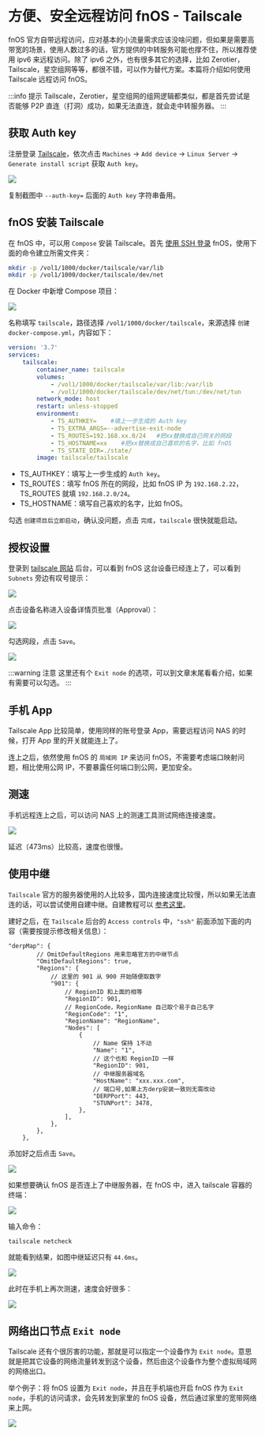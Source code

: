 # 方便、安全远程访问 fnOS - Tailscale

fnOS 官方自带远程访问，应对基本的小流量需求应该没啥问题，但如果是需要高带宽的场景，使用人数过多的话，官方提供的中转服务可能也撑不住，所以推荐使用 ipv6 来远程访问。除了 ipv6 之外，也有很多其它的选择，比如 Zerotier，Tailscale，星空组网等等，都很不错，可以作为替代方案。本篇将介绍如何使用 Tailscale 远程访问 fnOS。

:::info 提示
Tailscale，Zerotier，星空组网的组网逻辑都类似，都是首先尝试是否能够 P2P 直连（打洞）成功，如果无法直连，就会走中转服务器。
:::

## 获取 Auth key

注册登录 [Tailscale](https://tailscale.com/)，依次点击 `Machines` -> `Add device` -> `Linux Server` -> `Generate install script` 获取 `Auth key`。

![](https://img.slarker.me/wiki/202409111605371.png)

复制截图中 `--auth-key=` 后面的 `Auth key` 字符串备用。

## fnOS 安装 Tailscale

在 fnOS 中，可以用 `Compose` 安装 Tailscale。首先 [使用 SSH 登录](/fnos/ssh.md) fnOS，使用下面的命令建立所需文件夹：

```sh
mkdir -p /vol1/1000/docker/tailscale/var/lib
mkdir -p /vol1/1000/docker/tailscale/dev/net
```

在 Docker 中新增 Compose 项目：

![](https://img.slarker.me/wiki/202409111638034.png)

名称填写 `tailscale`，路径选择 `/vol1/1000/docker/tailscale`，来源选择 `创建 docker-compose.yml`，内容如下：

```yml
version: '3.7'
services:
    tailscale:
        container_name: tailscale
        volumes:
            - /vol1/1000/docker/tailscale/var/lib:/var/lib
            - /vol1/1000/docker/tailscale/dev/net/tun:/dev/net/tun
        network_mode: host
        restart: unless-stopped
        environment:
            - TS_AUTHKEY=    #填上一步生成的 Auth key
            - TS_EXTRA_ARGS=--advertise-exit-node
            - TS_ROUTES=192.168.xx.0/24   #把xx替换成自己网关的网段
            - TS_HOSTNAME=xx    #把xx替换成自己喜欢的名字，比如 fnOS
            - TS_STATE_DIR=./state/
        image: tailscale/tailscale
```

- TS_AUTHKEY：填写上一步生成的 `Auth key`。
- TS_ROUTES：填写 fnOS 所在的网段，比如 fnOS IP 为 `192.168.2.22`，TS_ROUTES 就填 `192.168.2.0/24`。
- TS_HOSTNAME：填写自己喜欢的名字，比如 fnOS。

勾选 `创建项目后立即启动`，确认没问题，点击 `完成`，`tailscale` 很快就能启动。

## 授权设置

登录到 [tailscale 网站](https://login.tailscale.com/) 后台，可以看到 fnOS 这台设备已经连上了，可以看到 `Subnets` 旁边有叹号提示：

![](https://img.slarker.me/wiki/202409111648080.png)

点击设备名称进入设备详情页批准（Approval）：

![](https://img.slarker.me/wiki/202409111651655.png)

勾选网段，点击 `Save`。

![](https://img.slarker.me/wiki/202409111649891.png)

:::warning 注意
这里还有个 `Exit node` 的选项，可以到文章末尾看看介绍，如果有需要可以勾选。
:::

## 手机 App

Tailscale App 比较简单，使用同样的账号登录 App，需要远程访问 NAS 的时候，打开 App 里的开关就能连上了。

连上之后，依然使用 fnOS 的 `局域网 IP` 来访问 fnOS，不需要考虑端口映射问题，相比使用公网 IP，不要暴露任何端口到公网，更加安全。

## 测速

手机远程连上之后，可以访问 NAS 上的测速工具测试网络连接速度。

![](https://img.slarker.me/wiki/202409111746274.jpg)

延迟（473ms）比较高，速度也很慢。

## 使用中继

`Tailscale` 官方的服务器使用的人比较多，国内连接速度比较慢，所以如果无法直连的话，可以尝试使用自建中继。自建教程可以 [参考这里](https://cqjn.cc/archives/1719844788120)。

建好之后，在 `Tailscale` 后台的 `Access controls` 中，`"ssh"` 前面添加下面的内容（需要按提示修改相关信息）：

```
"derpMap": {
		// OmitDefaultRegions 用来忽略官方的中继节点
		"OmitDefaultRegions": true,
		"Regions": {
			// 这里的 901 从 900 开始随便取数字
			"901": {
				// RegionID 和上面的相等
				"RegionID": 901,
				// RegionCode，RegionName 自己取个易于自己名字
				"RegionCode": "1",
				"RegionName": "RegionName",
				"Nodes": [
					{
						// Name 保持 1不动
						"Name": "1",
						// 这个也和 RegionID 一样
						"RegionID": 901,
						// 中继服务器域名
						"HostName": "xxx.xxx.com",
						// 端口号,如果上方derp安装一致则无需改动
						"DERPPort": 443,
						"STUNPort": 3478,
					},
				],
			},
		},
	},
```

添加好之后点击 `Save`。

![](https://img.slarker.me/wiki/202409111723252.png)

如果想要确认 fnOS 是否连上了中继服务器，在 fnOS 中，进入 tailscale 容器的终端：

![](https://img.slarker.me/wiki/202409111727552.png)

输入命令：

```sh
tailscale netcheck
```

就能看到结果，如图中继延迟只有 `44.6ms`。

![](https://img.slarker.me/wiki/202409111731691.png)

此时在手机上再次测速，速度会好很多：

![](https://img.slarker.me/wiki/202409111747412.jpg)

## 网络出口节点 `Exit node`

Tailscale 还有个很厉害的功能，那就是可以指定一个设备作为 `Exit node`。意思就是把其它设备的网络流量转发到这个设备，然后由这个设备作为整个虚拟局域网的网络出口。

举个例子：将 fnOS 设置为 `Exit node`，并且在手机端也开启 fnOS 作为 `Exit node`，手机的访问请求，会先转发到家里的 fnOS 设备，然后通过家里的宽带网络来上网。

![](https://img.slarker.me/wiki/202409111753183.png)